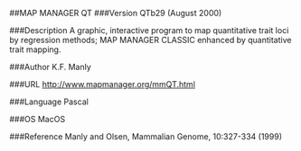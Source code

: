 ##MAP MANAGER QT
###Version
QTb29 (August 2000)

###Description
A graphic, interactive program to map quantitative trait loci by regression methods; MAP MANAGER CLASSIC enhanced by quantitative trait mapping.

###Author
K.F. Manly

###URL
http://www.mapmanager.org/mmQT.html

###Language
Pascal

###OS
MacOS

###Reference
Manly and Olsen, Mammalian Genome, 10:327-334 (1999)


